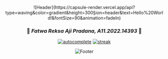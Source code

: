 <div align="center">
  ![Header](https://capsule-render.vercel.app/api?type=waving&color=gradient&height=300&section=header&text=Hello%20World!&fontSize=90&animation=fadeIn)

  ### 🌟 _Fatwa Reksa Aji Pradana, A11.2022.14393_ 🌟
  [![autocomplete](https://codeium.com/badges/user/villainium/autocomplete)](https://codeium.com/profile/villainium) [![streak](https://codeium.com/badges/v2/user/villainium/streak)](https://codeium.com/profile/villainium)
</div>
<div align="center">

  ![Footer](https://capsule-render.vercel.app/api?type=waving&color=gradient&height=100&section=footer)
  
</div>
